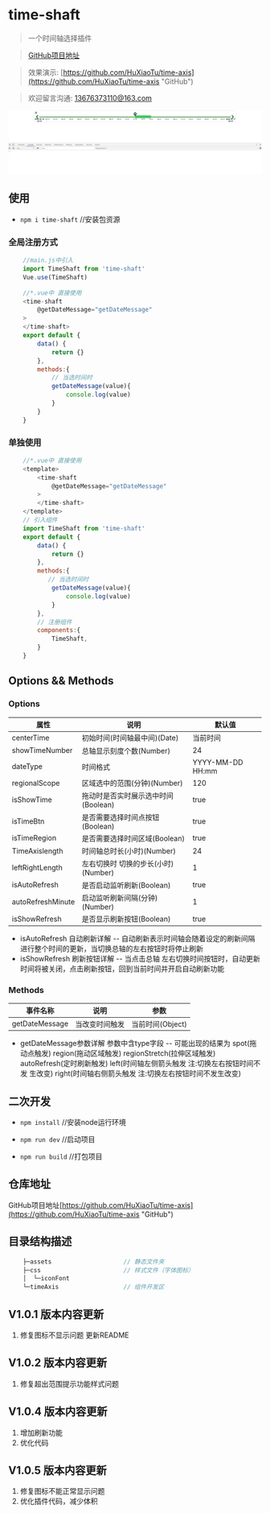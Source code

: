 # time-shaft

> 一个时间轴选择插件

> [GitHub项目地址](https://github.com/HuXiaoTu/time-axis "GitHub")

> 效果演示: [https://github.com/HuXiaoTu/time-axis](https://github.com/HuXiaoTu/time-axis "GitHub")

> 欢迎留言沟通: 13676373110@163.com

![](https://github.com/HuXiaoTu/time-axis/blob/master/src/assets/time-axis.gif)

## 使用

- ``` npm i time-shaft ```  //安装包资源

### 全局注册方式
``` JavaScript
    //main.js中引入
    import TimeShaft from 'time-shaft'
    Vue.use(TimeShaft)
```
``` JavaScript
    //*.vue中 直接使用
    <time-shaft
        @getDateMessage="getDateMessage"
    >
    </time-shaft>
    export default {
        data() {
            return {}
        },
        methods:{
            // 当选时间时
            getDateMessage(value){
                console.log(value)
            }
        }
    }
```

### 单独使用
``` JavaScript
    //*.vue中 直接使用
    <template>
        <time-shaft
            @getDateMessage="getDateMessage"
        >
        </time-shaft>
    </template>
    // 引入组件
    import TimeShaft from 'time-shaft'
    export default {
        data() {
            return {}
        },
        methods:{
           // 当选时间时
            getDateMessage(value){
                console.log(value)
            }
        },
        // 注册组件
        components:{
            TimeShaft,
        }
    }
```

## Options && Methods

### Options

属性 | 说明 | 默认值 |
-|-|-
centerTime | 初始时间(时间轴最中间)(Date) | 当前时间 |
showTimeNumber | 总轴显示刻度个数(Number) | 24 |
dateType | 时间格式 | YYYY-MM-DD HH:mm |
regionalScope | 区域选中的范围(分钟)(Number) | 120 |
isShowTime | 拖动时是否实时展示选中时间(Boolean) | true |
isTimeBtn | 是否需要选择时间点按钮(Boolean) | true |
isTimeRegion | 是否需要选择时间区域(Boolean) | true |
TimeAxislength | 时间轴总时长(小时)(Number) | 24 |
leftRightLength | 左右切换时 切换的步长(小时)(Number) | 1 |
isAutoRefresh | 是否启动监听刷新(Boolean) | true |
autoRefreshMinute | 启动监听刷新间隔(分钟)(Number) | 1 |
isShowRefresh | 是否显示刷新按钮(Boolean) | true |

- isAutoRefresh 自动刷新详解 -- 自动刷新表示时间轴会随着设定的刷新间隔进行整个时间的更新，当切换总轴的左右按钮时将停止刷新
- isShowRefresh 刷新按钮详解 -- 当点击总轴 左右切换时间按钮时，自动更新时间将被关闭，点击刷新按钮，回到当前时间并开启自动刷新功能
### Methods

事件名称 | 说明 | 参数
-|-|-
getDateMessage | 当改变时间触发 | 当前时间(Object)


- getDateMessage参数详解 参数中含type字段 -- 可能出现的结果为
  spot(拖动点触发) region(拖动区域触发) regionStretch(拉伸区域触发) autoRefresh(定时刷新触发) left(时间轴左侧箭头触发 注:切换左右按钮时间不发
    生改变) right(时间轴右侧箭头触发 注:切换左右按钮时间不发生改变)

## 二次开发

-  ``` npm install ```          //安装node运行环境

-  ``` npm run dev ```          //启动项目

-  ``` npm run build ```        //打包项目

## 仓库地址

GitHub项目地址[https://github.com/HuXiaoTu/time-axis](https://github.com/HuXiaoTu/time-axis "GitHub")


## 目录结构描述
```js
    ├─assets                    // 静态文件夹
    ├─css                       // 样式文件（字体图标）
    │  └─iconFont
    └─timeAxis                  // 组件开发区
```

## V1.0.1 版本内容更新
1. 修复图标不显示问题 更新README
## V1.0.2 版本内容更新
1. 修复超出范围提示功能样式问题
## V1.0.4 版本内容更新
1. 增加刷新功能
2. 优化代码
## V1.0.5 版本内容更新
1. 修复图标不能正常显示问题
2. 优化插件代码，减少体积